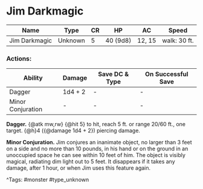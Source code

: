# Jim Darkmagic

| Name | Type | CR | HP | AC | Speed |
|------|------|----|----|----|-------|
| Jim Darkmagic | Unknown | 5 | 40 (9d8) | 12, 15 | walk: 30 ft. |

### Actions:

| Ability | Damage | Save DC & Type | On Successful Save |
|---------|--------|----------------|--------------------|
| Dagger | 1d4 + 2 | - | - |
| Minor Conjuration | - | - | - |


**Dagger.** {@atk mw,rw} {@hit 5} to hit, reach 5 ft. or range 20/60 ft., one target. {@h}4 ({@damage 1d4 + 2}) piercing damage.

**Minor Conjuration.** Jim conjures an inanimate object, no larger than 3 feet on a side and no more than 10 pounds, in his hand or on the ground in an unoccupied space he can see within 10 feet of him. The object is visibly magical, radiating dim light out to 5 feet. It disappears if it takes any damage, after 1 hour, or when Jim uses this feature again.

^Tags: #monster #type_unknown